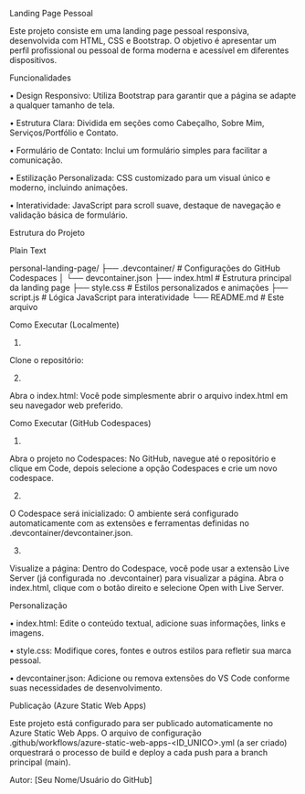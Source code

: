 Landing Page Pessoal

Este projeto consiste em uma landing page pessoal responsiva, desenvolvida com HTML, CSS e Bootstrap. O objetivo é apresentar um perfil profissional ou pessoal de forma moderna e acessível em diferentes dispositivos.

Funcionalidades

•
Design Responsivo: Utiliza Bootstrap para garantir que a página se adapte a qualquer tamanho de tela.

•
Estrutura Clara: Dividida em seções como Cabeçalho, Sobre Mim, Serviços/Portfólio e Contato.

•
Formulário de Contato: Inclui um formulário simples para facilitar a comunicação.

•
Estilização Personalizada: CSS customizado para um visual único e moderno, incluindo animações.

•
Interatividade: JavaScript para scroll suave, destaque de navegação e validação básica de formulário.

Estrutura do Projeto

Plain Text


personal-landing-page/
├── .devcontainer/         # Configurações do GitHub Codespaces
│   └── devcontainer.json
├── index.html             # Estrutura principal da landing page
├── style.css              # Estilos personalizados e animações
├── script.js              # Lógica JavaScript para interatividade
└── README.md              # Este arquivo


Como Executar (Localmente)

1.
Clone o repositório:

2.
Abra o index.html:
Você pode simplesmente abrir o arquivo index.html em seu navegador web preferido.

Como Executar (GitHub Codespaces)

1.
Abra o projeto no Codespaces:
No GitHub, navegue até o repositório e clique em Code, depois selecione a opção Codespaces e crie um novo codespace.

2.
O Codespace será inicializado:
O ambiente será configurado automaticamente com as extensões e ferramentas definidas no .devcontainer/devcontainer.json.

3.
Visualize a página:
Dentro do Codespace, você pode usar a extensão Live Server (já configurada no .devcontainer) para visualizar a página. Abra o index.html, clique com o botão direito e selecione Open with Live Server.

Personalização

•
index.html: Edite o conteúdo textual, adicione suas informações, links e imagens.

•
style.css: Modifique cores, fontes e outros estilos para refletir sua marca pessoal.

•
devcontainer.json: Adicione ou remova extensões do VS Code conforme suas necessidades de desenvolvimento.

Publicação (Azure Static Web Apps)

Este projeto está configurado para ser publicado automaticamente no Azure Static Web Apps. O arquivo de configuração .github/workflows/azure-static-web-apps-<ID_UNICO>.yml (a ser criado) orquestrará o processo de build e deploy a cada push para a branch principal (main).




Autor: [Seu Nome/Usuário do GitHub]

